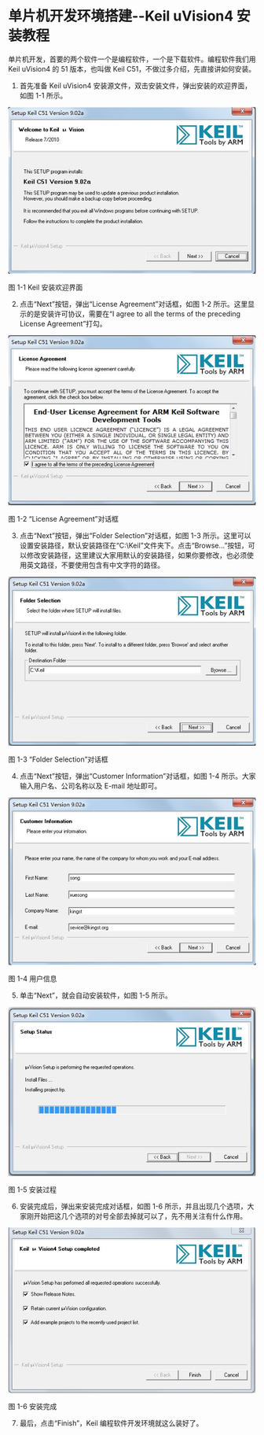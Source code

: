 # 单片机开发环境搭建--Keil uVision4 安装教程

单片机开发，首要的两个软件一个是编程软件，一个是下载软件。编程软件我们用 Keil uVision4 的 51 版本，也叫做 Keil C51，不做过多介绍，先直接讲如何安装。

1) 首先准备 Keil uVision4 安装源文件，双击安装文件，弹出安装的欢迎界面，如图 1-1 所示。

![图 1-1 Keil 安装欢迎界面](img/95a90d718a5afb6320abe813e1b40f4c.jpg)

图 1-1 Keil 安装欢迎界面

2) 点击“Next”按钮，弹出“License Agreement”对话框，如图 1-2 所示。这里显示的是安装许可协议，需要在“I agree to all the terms of the preceding License Agreement”打勾。

![图 1-2 “License Agreement”对话框](img/ba7032ee2113e213ccc1aa536b0fc438.jpg)

图 1-2 “License Agreement”对话框

3) 点击“Next”按钮，弹出“Folder Selection”对话框，如图 1-3 所示。这里可以设置安装路径，默认安装路径在“C:\Keil”文件夹下。点击“Browse...”按钮，可以修改安装路径，这里建议大家用默认的安装路径，如果你要修改，也必须使用英文路径，不要使用包含有中文字符的路径。

![图 1-3 “Folder Selection”对话框](img/6701c5959d90456fda79c104c0a97db5.jpg)

图 1-3 “Folder Selection”对话框

4) 点击“Next”按钮，弹出“Customer Information”对话框，如图 1-4 所示。大家输入用户名、公司名称以及 E-mail 地址即可。

![图 1-4 用户信息](img/eb33c9c4a27212f420c6c3897f21d99e.jpg)

图 1-4 用户信息

5) 单击“Next”，就会自动安装软件，如图 1-5 所示。

![图 1-5 安装过程](img/474c45d242d513cbc5c9eb5388364305.jpg)

图 1-5 安装过程

6) 安装完成后，弹出来安装完成对话框，如图 1-6 所示，并且出现几个选项，大家刚开始把这几个选项的对号全部去掉就可以了，先不用关注有什么作用。

![图 1-6 安装完成](img/f38fcf270c2152cca8f5619ff304e14c.jpg)

图 1-6 安装完成

7) 最后，点击“Finish”，Keil 编程软件开发环境就这么装好了。